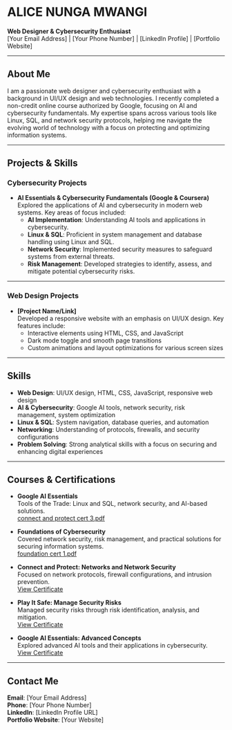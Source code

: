 # ALICE NUNGA MWANGI
**Web Designer & Cybersecurity Enthusiast**  
[Your Email Address] | [Your Phone Number] | [LinkedIn Profile] | [Portfolio Website]

---

## About Me

I am a passionate web designer and cybersecurity enthusiast with a background in UI/UX design and web technologies. I recently completed a non-credit online course authorized by Google, focusing on AI and cybersecurity fundamentals. My expertise spans across various tools like Linux, SQL, and network security protocols, helping me navigate the evolving world of technology with a focus on protecting and optimizing information systems.

---

## Projects & Skills

### Cybersecurity Projects

- **AI Essentials & Cybersecurity Fundamentals (Google & Coursera)**  
   Explored the applications of AI and cybersecurity in modern web systems. Key areas of focus included:
   - **AI Implementation**: Understanding AI tools and applications in cybersecurity.
   - **Linux & SQL**: Proficient in system management and database handling using Linux and SQL.
   - **Network Security**: Implemented security measures to safeguard systems from external threats.
   - **Risk Management**: Developed strategies to identify, assess, and mitigate potential cybersecurity risks.

---

### Web Design Projects

- **[Project Name/Link]**  
   Developed a responsive website with an emphasis on UI/UX design. Key features include:
   - Interactive elements using HTML, CSS, and JavaScript
   - Dark mode toggle and smooth page transitions
   - Custom animations and layout optimizations for various screen sizes

---

## Skills

- **Web Design**: UI/UX design, HTML, CSS, JavaScript, responsive web design
- **AI & Cybersecurity**: Google AI tools, network security, risk management, system optimization
- **Linux & SQL**: System navigation, database queries, and automation
- **Networking**: Understanding of protocols, firewalls, and security configurations
- **Problem Solving**: Strong analytical skills with a focus on securing and enhancing digital experiences

---

## Courses & Certifications

- **Google AI Essentials**  
   Tools of the Trade: Linux and SQL, network security, and AI-based solutions.  
   [connect and protect cert 3.pdf](https://github.com/user-attachments/files/16993326/connect.and.protect.cert.3.pdf)

- **Foundations of Cybersecurity**  
   Covered network security, risk management, and practical solutions for securing information systems.  
  [foundation cert 1.pdf](https://github.com/user-attachments/files/16993337/foundation.cert.1.pdf)

- **Connect and Protect: Networks and Network Security**  
   Focused on network protocols, firewall configurations, and intrusion prevention.  
   [View Certificate](https://github.com/user-attachments/files/16993339/google.ai.Essentials.cert.pdf)

- **Play It Safe: Manage Security Risks**  
   Managed security risks through risk identification, analysis, and mitigation.  
   [View Certificate](https://your-pdf-link.com/certificate4.pdf)

- **Google AI Essentials: Advanced Concepts**  
   Explored advanced AI tools and their applications in cybersecurity.  
   [View Certificate](https://your-pdf-link.com/certificate5.pdf)

---

## Contact Me

**Email**: [Your Email Address]  
**Phone**: [Your Phone Number]  
**LinkedIn**: [LinkedIn Profile URL]  
**Portfolio Website**: [Your Website]
